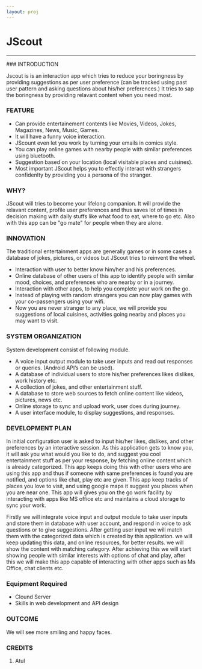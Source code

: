 ```yaml
---
layout: proj
---
```


# JScout

<hr>
### INTRODUCTION

Jscout is is an interaction app which tries to reduce your boringness by providing suggestions as per user preference (can be tracked using past user pattern and asking questions about his/her preferences.) It tries to sap the boringness by providing relavant content when you need most.

### FEATURE
* Can provide entertainement contents like Movies, Videos, Jokes, Magazines, News, Music, Games.
* It will have a funny voice interaction.
* JScount even let you work by turning your emails in comics style.
* You can play online games with nearby people with similar preferences using bluetooth.
* Suggestion based on your location (local visitable places and cuisines).
* Most important JScout helps you to effectly interact with strangers confidenlty by providing you a persona of the stranger.

### WHY?
JScout will tries to become your lifelong companion. It will provide the relavant content, profile user preferences and thus saves lot of times in decision making with daily stuffs like what food to eat, where to go etc. Also with this app can be "go mate" for people when they are alone.

### INNOVATION
The traditional entertainment apps are generally games or in some cases a database of jokes, pictures, or videos but JScout tries to reinvent the wheel.
* Interaction with user to better know him/her and his preferences.
* Online database of other users of this app to identify people with similar mood, choices, and preferences who are nearby or in a journey.
* Interaction with other apps, to help you complete your work on the go.
* Instead of playing with random strangers you can now play games with your co-passengers using your wifi.
* Now you are never stranger to any place, we will provide you suggestions of local cuisines, activities going nearby and places you may want to visit.

### SYSTEM ORGANIZATION
System development consist of following module.
* A voice input output module to take user inputs and read out responses or queries. (Android API’s can be used).
* A database of individual users to store his/her preferences likes dislikes, work history etc.
* A collection of jokes, and other entertainment stuff.
* A database to store web sources to fetch online content like videos, pictures, news etc.
* Online storage to sync and upload work, user does during journey.
* A user interface module, to display suggestions, and responses.

### DEVELOPMENT PLAN
In initial configuration user is asked to input his/her likes, dislikes, and other preferences by an interactive session. As this application gets to know you, it will ask you what would you like to do, and suggest you cool entertainment stuff as per your response, by fetching online content which is already categorized. This app keeps doing this with other users who are using this app and thus if someone with same preferences is found you are notified, and options like chat, play etc are given.
This app keep tracks of places you love to visit, and using google maps it suggest you places when you are near one. This app will gives you on the go work facility by interacting with apps like MS office etc and maintains a cloud storage to sync your work.

Firstly we will integrate voice input and output module to take user inputs and store them in database with user account, and respond in voice to ask questions or to give suggestions. After getting user input we will match them with the categorized data which is created by this application. we will keep updating this data, and online resources, for better results. we will show the content with matching category. After achieving this we will start showing people with similar interests with options of chat and play, after this we will make this app capable of interacting with other apps such as Ms Office, chat clients etc.

### Equipment Required
* Clound Server
* Skills in web development and API design

### OUTCOME
We will see more smiling and happy faces.

### CREDITS
1. Atul

